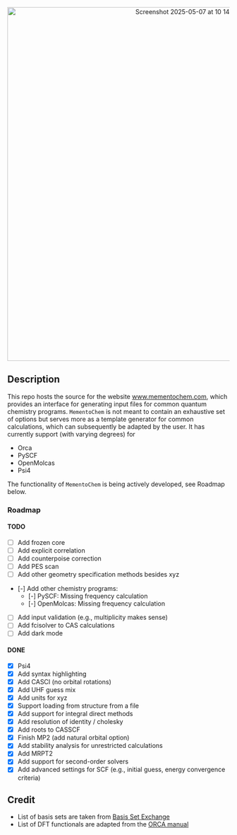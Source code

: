 <p align="center">
  <img width="800" alt="Screenshot 2025-05-07 at 10 14 48" src="https://github.com/user-attachments/assets/31277548-6dfd-4ba6-ad5f-1951f6aee83c" />
</p>



## Description

This repo hosts the source for the website www.mementochem.com, which provides an interface for generating input files for common quantum chemistry programs.
`MementoChem` is not meant to contain an exhaustive set of options but serves more as a template generator for common calculations, which can subsequently be adapted by the user.
It has currently support (with varying degrees) for
- Orca
- PySCF
- OpenMolcas
- Psi4

 The functionality of `MementoChem` is being actively developed, see Roadmap below.

### Roadmap

#### TODO

- [ ] Add frozen core
- [ ] Add explicit correlation
- [ ] Add counterpoise correction
- [ ] Add PES scan
- [ ] Add other geometry specification methods besides xyz
- [-] Add other chemistry programs:
  - [-] PySCF: Missing frequency calculation
  - [-] OpenMolcas: Missing frequency calculation
- [ ] Add input validation (e.g., multiplicity makes sense)
- [ ] Add fcisolver to CAS calculations
- [ ] Add dark mode

#### DONE

- [x] Psi4
- [x] Add syntax highlighting
- [x] Add CASCI (no orbital rotations)
- [x] Add UHF guess mix
- [x] Add units for xyz
- [x] Support loading from structure from a file
- [x] Add support for integral direct methods
- [x] Add resolution of identity / cholesky
- [x] Add roots to CASSCF
- [x] Finish MP2 (add natural orbital option)
- [x] Add stability analysis for unrestricted calculations
- [x] Add MRPT2
- [x] Add support for second-order solvers
- [x] Add advanced settings for SCF (e.g., initial guess, energy convergence criteria)

## Credit

- List of basis sets are taken from [Basis Set Exchange](https://github.com/MolSSI-BSE/basis_set_exchange)
- List of DFT functionals are adapted from the [ORCA manual](https://www.faccts.de/docs/orca/6.0/manual/contents/detailed/model.html#choice-of-functional)
